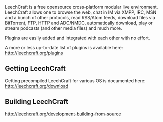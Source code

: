 LeechCraft is a free opensource cross-platform modular live environment.
LeechCraft allows one to browse the web, chat in IM via XMPP, IRC, MSN
and a bunch of other protocols, read RSS/Atom feeds, download files via
BitTorrent, FTP, HTTP and ADC/NMDC, automatically download, play or
stream podcasts (and other media files) and much more.

Plugins are easily added and integrated with each other with no effort.

A more or less up-to-date list of plugins is available here:
http://leechcraft.org/plugins

## Getting LeechCraft
Getting precompiled LeechCraft for various OS is documented here:
http://leechcraft.org/download

## Building LeechCraft
http://leechcraft.org/development-building-from-source
